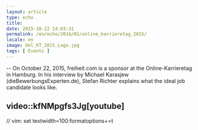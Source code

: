 ```yaml
---
layout: article
type: echo
title:
date: 2015-10-22 14:03:31
permalink: /en/echo/2016/01/online_karrieretag_2015/
locale: en
image: Onl_KT_2015_Logo.jpg
tags: [ Events ]
---
```



--
On October 22, 2015, freiheit.com is a sponsor at the Online-Karrieretag in Hamburg. In his interview by Michael Karasjew (dieBewerbungsExperten.de), Stefan Richter explains what the ideal job candidate looks like.

video::kfNMpgfs3Jg[youtube]
--

// vim: set textwidth=100:formatoptions+=t
